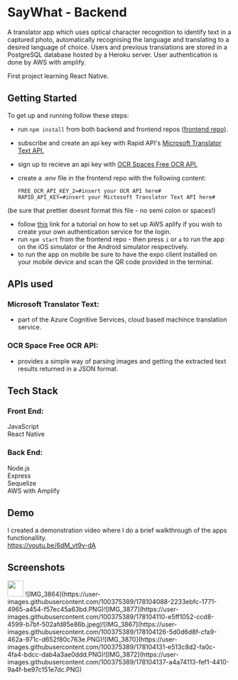 # SayWhat - Backend
A translator app which uses optical character recognition to identify text in a captured photo, automatically recognising the language and translating to a desired language of choice. Users and previous translations are stored in a PostgreSQL database hosted by a Heroku server. User authentication is done by AWS with amplify.

First project learning React Native.

## Getting Started
To get up and running follow these steps: 
* run `npm install` from both backend and frontend repos (<a href="https://github.com/Mr-Richards/SayWhat-Frontend" target="_blank" rel="noreferrer">frontend repo<a />).
* subscribe and create an api key with Rapid API's <a href="https://rapidapi.com/microsoft-azure-org-microsoft-cognitive-services/api/microsoft-translator-text/" target="_blank" rel="noreferrer">Microsoft Translator Text API. <a /> 
* sign up to recieve an api key with <a href="https://ocr.space/ocrapi" target="_blank" rel="noreferrer">OCR Spaces Free OCR API. <a />
* create a .env file in the frontend repo with the following content:
  
      FREE_OCR_API_KEY_2=#insert your OCR API here#
      RAPID_API_KEY=#insert your Mictosoft Translator Text API here#

(be sure that prettier doesnt format this file - no semi colon or spaces!)
  
* follow <a href="" target="_blank" rel="noreferrer">this<a /> link for a tutorial on how to set up AWS aplify if you wish to create your own authentication service for the login.
* run `npm start` from the frontend repo - then press `i` or `a` to run the app on the iOS simulator or the Android simulator respectively.
* to run the app on mobile be sure to have the expo client installed on your mobile device and scan the QR code provided in the terminal.

## APIs used
### Microsoft Translator Text:
  * part of the Azure Cognitive Services, cloud based machince translation service.
  
### OCR Space Free OCR API:
  * provides a simple way of parsing images and getting the extracted text results returned in a JSON format.
  
## Tech Stack
### Front End:
JavaScript <br />
React Native

### Back End:
Node.js <br />
Express <br />
Sequelize <br />
AWS with Amplify 

## Demo
I created a demonstration video where I do a brief walkthrough of the apps functionallity. <br />
https://youtu.be/6dM_vt9v-dA

## Screenshots
  <img src="https://user-images.githubusercontent.com/100375389/178104080-9cd298c9-9251-45e0-a393-30449eb37097.PNG" width="36" height="36" /> 
![IMG_3864](https://user-images.githubusercontent.com/100375389/178104088-2233ebfc-1771-4965-a454-f57ec45a63bd.PNG)![IMG_3877](https://user-images.githubusercontent.com/100375389/178104110-e5ff1052-ccd8-4599-b7bf-502afd85e86b.jpeg)![IMG_3867](https://user-images.githubusercontent.com/100375389/178104126-5d0d6d8f-cfa9-462a-971c-d652f80c763e.PNG)![IMG_3870](https://user-images.githubusercontent.com/100375389/178104131-e513c8d2-fa0c-4fa4-bdcc-dab4a3ae0ddd.PNG)![IMG_3872](https://user-images.githubusercontent.com/100375389/178104137-a4a74113-fef1-4410-9a4f-be97c151e7dc.PNG)


